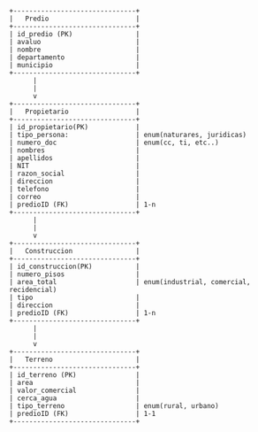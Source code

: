     +-------------------------------+
    |   Predio                      |
    +-------------------------------+
    | id_predio (PK)                |
    | avaluo                        |
    | nombre                        |
    | departamento                  |
    | municipio                     |
    +-------------------------------+
          |
          |
          v
    +-------------------------------+
    |   Propietario                 |
    +-------------------------------+
    | id_propietario(PK)            |
    | tipo_persona:                 | enum(naturares, juridicas)
    | numero_doc                    | enum(cc, ti, etc..)
    | nombres                       |
    | apellidos                     |
    | NIT                           |
    | razon_social                  |
    | direccion                     |
    | telefono                      |
    | correo                        |
    | predioID (FK)                 | 1-n
    +-------------------------------+
          |
          |
          v
    +-------------------------------+
    |   Construccion                |
    +-------------------------------+
    | id_construccion(PK)           |
    | numero_pisos                  |
    | area_total                    | enum(industrial, comercial, recidencial)
    | tipo                          |
    | direccion                     |
    | predioID (FK)                 | 1-n
    +-------------------------------+
          |
          |
          v
    +-------------------------------+
    |   Terreno                     |
    +-------------------------------+
    | id_terreno (PK)               |
    | area                          |
    | valor_comercial               |
    | cerca_agua                    |
    | tipo_terreno                  | enum(rural, urbano)
    | predioID (FK)                 | 1-1
    +-------------------------------+
